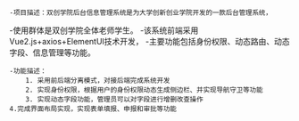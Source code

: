 
	-项目描述：双创学院后台信息管理系统是为大学创新创业学院开发的一款后台管理系统，
  -使用群体是双创学院全体老师学生。
  -该系统前端采用Vue2.js+axios+ElementUI技术开发，
  -主要功能包括身份权限、动态路由、动态字段、信息管理等功能。
  
	-功能描述： 
		1. 采用前后端分离模式，对接后端完成系统开发
		2. 实现身份权限，根据用户的身份权限动态生成侧边栏、并实现导航守卫等功能
		3. 实现动态字段功能，管理员可以对字段进行增删改查操作
    4.完成界面布局实现，实现表单填报、申报和审批等功能
